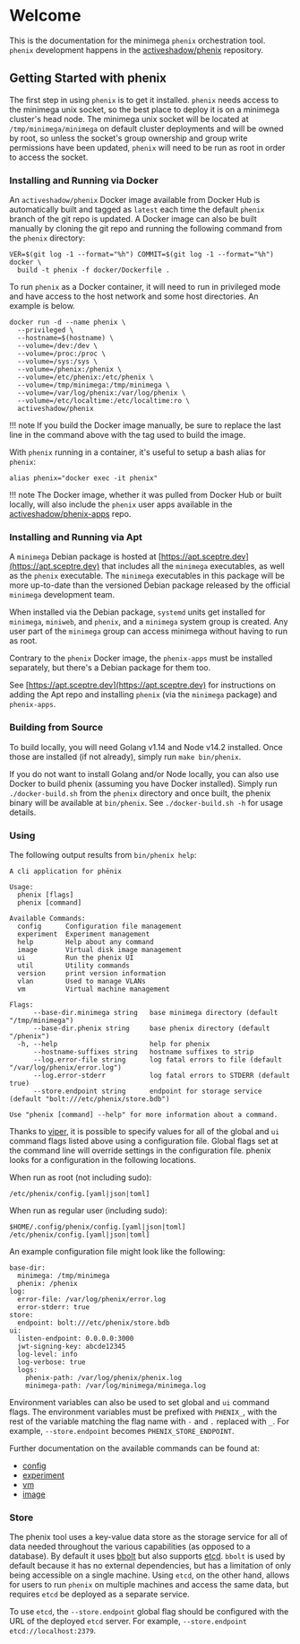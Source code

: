 # Welcome

This is the documentation for the minimega `phenix` orchestration tool. `phenix`
development happens in the
[activeshadow/phenix](https://github.com/activeshadow/phenix) repository.

## Getting Started with phenix

The first step in using `phenix` is to get it installed. `phenix` needs access
to the minimega unix socket, so the best place to deploy it is on a minimega
cluster's head node. The minimega unix socket will be located at
`/tmp/minimega/minimega` on default cluster deployments and will be owned by
root, so unless the socket's group ownership and group write permissions have
been updated, `phenix` will need to be run as root in order to access the
socket.

### Installing and Running via Docker

An `activeshadow/phenix` Docker image available from Docker Hub is automatically
built and tagged as `latest` each time the default `phenix` branch of the git
repo is updated. A Docker image can also be built manually by cloning the git
repo and running the following command from the `phenix` directory:

```
VER=$(git log -1 --format="%h") COMMIT=$(git log -1 --format="%h") docker \
  build -t phenix -f docker/Dockerfile .
```

To run `phenix` as a Docker container, it will need to run in privileged mode
and have access to the host network and some host directories. An example is
below.

```
docker run -d --name phenix \
  --privileged \
  --hostname=$(hostname) \
  --volume=/dev:/dev \
  --volume=/proc:/proc \
  --volume=/sys:/sys \
  --volume=/phenix:/phenix \
  --volume=/etc/phenix:/etc/phenix \
  --volume=/tmp/minimega:/tmp/minimega \
  --volume=/var/log/phenix:/var/log/phenix \
  --volume=/etc/localtime:/etc/localtime:ro \
  activeshadow/phenix
```

!!! note
    If you build the Docker image manually, be sure to replace the last line in
    the command above with the tag used to build the image.


With `phenix` running in a container, it's useful to setup a bash alias for
`phenix`:

```
alias phenix="docker exec -it phenix"
```

!!! note
    The Docker image, whether it was pulled from Docker Hub or built locally,
    will also include the `phenix` user apps available in the
    [activeshadow/phenix-apps](https://github.com/activeshadow/phenix-apps)
    repo.

### Installing and Running via Apt

A `minimega` Debian package is hosted at
[https://apt.sceptre.dev](https://apt.sceptre.dev) that includes all the
`minimega` executables, as well as the `phenix` executable. The `minimega`
executables in this package will be more up-to-date than the versioned Debian
package released by the official `minimega` development team.

When installed via the Debian package, `systemd` units get installed for
`minimega`, `miniweb`, and `phenix`, and a `minimega` system group is created.
Any user part of the `minimega` group can access minimega without having to run
as root.

Contrary to the `phenix` Docker image, the `phenix-apps` must be installed
separately, but there's a Debian package for them too.

See [https://apt.sceptre.dev](https://apt.sceptre.dev) for instructions on
adding the Apt repo and installing `phenix` (via the `minimega` package) and
`phenix-apps`.

### Building from Source

To build locally, you will need Golang v1.14 and Node v14.2 installed. Once
those are installed (if not already), simply run `make bin/phenix`.
 
If you do not want to install Golang and/or Node locally, you can also use
Docker to build phenix (assuming you have Docker installed). Simply run
`./docker-build.sh` from the `phenix` directory and once built, the phenix
binary will be available at `bin/phenix`. See `./docker-build.sh -h` for usage
details.

### Using

The following output results from `bin/phenix help`:

```
A cli application for phēnix

Usage:
  phenix [flags]
  phenix [command]

Available Commands:
  config      Configuration file management
  experiment  Experiment management
  help        Help about any command
  image       Virtual disk image management
  ui          Run the phenix UI
  util        Utility commands
  version     print version information
  vlan        Used to manage VLANs
  vm          Virtual machine management

Flags:
      --base-dir.minimega string   base minimega directory (default "/tmp/minimega")
      --base-dir.phenix string     base phenix directory (default "/phenix")
  -h, --help                       help for phenix
      --hostname-suffixes string   hostname suffixes to strip
      --log.error-file string      log fatal errors to file (default "/var/log/phenix/error.log")
      --log.error-stderr           log fatal errors to STDERR (default true)
      --store.endpoint string      endpoint for storage service (default "bolt:///etc/phenix/store.bdb")

Use "phenix [command] --help" for more information about a command.
```

Thanks to [viper](https://github.com/spf13/viper), it is possible to specify
values for all of the global and `ui` command flags listed above using a
configuration file. Global flags set at the command line will override settings 
in the configuration file. phenix looks for a configuration in the following 
locations.

When run as root (not including sudo):

```
/etc/phenix/config.[yaml|json|toml]
```

When run as regular user (including sudo):

```
$HOME/.config/phenix/config.[yaml|json|toml]
/etc/phenix/config.[yaml|json|toml]
```

An example configuration file might look like the following:

```
base-dir:
  minimega: /tmp/minimega
  phenix: /phenix
log:
  error-file: /var/log/phenix/error.log
  error-stderr: true
store:
  endpoint: bolt:///etc/phenix/store.bdb
ui:
  listen-endpoint: 0.0.0.0:3000
  jwt-signing-key: abcde12345
  log-level: info
  log-verbose: true
  logs:
    phenix-path: /var/log/phenix/phenix.log
    minimega-path: /var/log/minimega/minimega.log
```

Environment variables can also be used to set global and `ui` command flags. The
environment variables must be prefixed with `PHENIX_`, with the rest of the
variable matching the flag name with `-` and `.` replaced with `_`. For example,
`--store.endpoint` becomes `PHENIX_STORE_ENDPOINT`.

Further documentation on the available commands can be found at:

* [config](configuration.md)
* [experiment](experiments.md)
* [vm](vms.md)
* [image](image.md)

### Store

The phenix tool uses a key-value data store as the storage service for all of
data needed throughout the various capabilities (as opposed to a database). By
default it uses [bbolt](https://github.com/etcd-io/bbolt) but also supports
[etcd](https://github.com/etcd-io/etcd). `bbolt` is used by default because it
has no external dependencies, but has a limitation of only being accessible on a
single machine. Using `etcd`, on the other hand, allows for users to run
`phenix` on multiple machines and access the same data, but requires `etcd` be
deployed as a separate service.

To use `etcd`, the `--store.endpoint` global flag should be configured with the
URL of the deployed `etcd` server. For example, `--store.endpoint
etcd://localhost:2379`.
